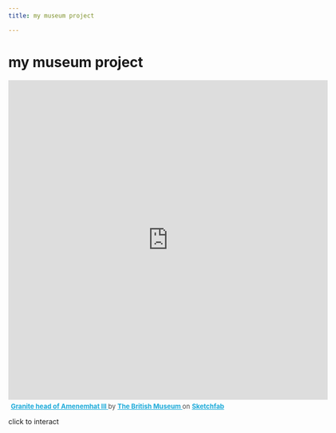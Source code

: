 ```yaml
---
title: my museum project

---
```


# my museum project

<div class="sketchfab-embed-wrapper"> <iframe title="Granite head of Amenemhat III" frameborder="0" allowfullscreen mozallowfullscreen="true" webkitallowfullscreen="true" allow="autoplay; fullscreen; xr-spatial-tracking" xr-spatial-tracking execution-while-out-of-viewport execution-while-not-rendered web-share width="640" height="640" src="https://sketchfab.com/models/64d0b7662b59417986e9d693624de97a/embed"> </iframe> <p style="font-size: 13px; font-weight: normal; margin: 5px; color: #4A4A4A;"> <a href="https://sketchfab.com/3d-models/granite-head-of-amenemhat-iii-64d0b7662b59417986e9d693624de97a?utm_medium=embed&utm_campaign=share-popup&utm_content=64d0b7662b59417986e9d693624de97a" target="_blank" style="font-weight: bold; color: #1CAAD9;"> Granite head of Amenemhat III </a> by <a href="https://sketchfab.com/britishmuseum?utm_medium=embed&utm_campaign=share-popup&utm_content=64d0b7662b59417986e9d693624de97a" target="_blank" style="font-weight: bold; color: #1CAAD9;"> The British Museum </a> on <a href="https://sketchfab.com?utm_medium=embed&utm_campaign=share-popup&utm_content=64d0b7662b59417986e9d693624de97a" target="_blank" style="font-weight: bold; color: #1CAAD9;">Sketchfab</a></p></div>

click to interact
